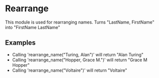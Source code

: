 Rearrange
========

This module is used for rearranging names.
Turns "LastName, FirstName" into "FirstName LastName"

## Examples

 * Calling 'rearrange_name("Turing, Alan")' will return "Alan Turing"
 * Calling 'rearrange_name("Hopper, Grace M.")' will return "Grace M Hopper"
 * Calling 'rearrange_name("Voltaire")' will return "Voltaire"
